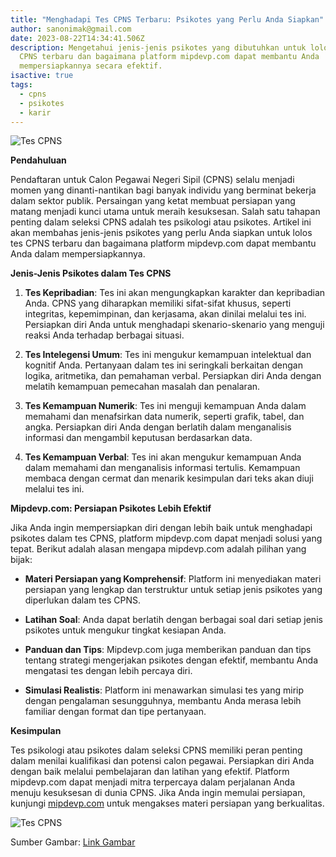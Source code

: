 ```yaml
---
title: "Menghadapi Tes CPNS Terbaru: Psikotes yang Perlu Anda Siapkan"
author: sanonimak@gmail.com
date: 2023-08-22T14:34:41.506Z
description: Mengetahui jenis-jenis psikotes yang dibutuhkan untuk lolos tes
  CPNS terbaru dan bagaimana platform mipdevp.com dapat membantu Anda
  mempersiapkannya secara efektif.
isactive: true
tags:
  - cpns
  - psikotes
  - karir
---
```



![Tes CPNS](gambar-link-atau-url)

**Pendahuluan**

Pendaftaran untuk Calon Pegawai Negeri Sipil (CPNS) selalu menjadi momen yang dinanti-nantikan bagi banyak individu yang berminat bekerja dalam sektor publik. Persaingan yang ketat membuat persiapan yang matang menjadi kunci utama untuk meraih kesuksesan. Salah satu tahapan penting dalam seleksi CPNS adalah tes psikologi atau psikotes. Artikel ini akan membahas jenis-jenis psikotes yang perlu Anda siapkan untuk lolos tes CPNS terbaru dan bagaimana platform mipdevp.com dapat membantu Anda dalam mempersiapkannya.

**Jenis-Jenis Psikotes dalam Tes CPNS**

1. **Tes Kepribadian**: Tes ini akan mengungkapkan karakter dan kepribadian Anda. CPNS yang diharapkan memiliki sifat-sifat khusus, seperti integritas, kepemimpinan, dan kerjasama, akan dinilai melalui tes ini. Persiapkan diri Anda untuk menghadapi skenario-skenario yang menguji reaksi Anda terhadap berbagai situasi.

2. **Tes Intelegensi Umum**: Tes ini mengukur kemampuan intelektual dan kognitif Anda. Pertanyaan dalam tes ini seringkali berkaitan dengan logika, aritmetika, dan pemahaman verbal. Persiapkan diri Anda dengan melatih kemampuan pemecahan masalah dan penalaran.

3. **Tes Kemampuan Numerik**: Tes ini menguji kemampuan Anda dalam memahami dan menafsirkan data numerik, seperti grafik, tabel, dan angka. Persiapkan diri Anda dengan berlatih dalam menganalisis informasi dan mengambil keputusan berdasarkan data.

4. **Tes Kemampuan Verbal**: Tes ini akan mengukur kemampuan Anda dalam memahami dan menganalisis informasi tertulis. Kemampuan membaca dengan cermat dan menarik kesimpulan dari teks akan diuji melalui tes ini.

**Mipdevp.com: Persiapan Psikotes Lebih Efektif**

Jika Anda ingin mempersiapkan diri dengan lebih baik untuk menghadapi psikotes dalam tes CPNS, platform mipdevp.com dapat menjadi solusi yang tepat. Berikut adalah alasan mengapa mipdevp.com adalah pilihan yang bijak:

- **Materi Persiapan yang Komprehensif**: Platform ini menyediakan materi persiapan yang lengkap dan terstruktur untuk setiap jenis psikotes yang diperlukan dalam tes CPNS.

- **Latihan Soal**: Anda dapat berlatih dengan berbagai soal dari setiap jenis psikotes untuk mengukur tingkat kesiapan Anda.

- **Panduan dan Tips**: Mipdevp.com juga memberikan panduan dan tips tentang strategi mengerjakan psikotes dengan efektif, membantu Anda mengatasi tes dengan lebih percaya diri.

- **Simulasi Realistis**: Platform ini menawarkan simulasi tes yang mirip dengan pengalaman sesungguhnya, membantu Anda merasa lebih familiar dengan format dan tipe pertanyaan.

**Kesimpulan**

Tes psikologi atau psikotes dalam seleksi CPNS memiliki peran penting dalam menilai kualifikasi dan potensi calon pegawai. Persiapkan diri Anda dengan baik melalui pembelajaran dan latihan yang efektif. Platform mipdevp.com dapat menjadi mitra terpercaya dalam perjalanan Anda menuju kesuksesan di dunia CPNS. Jika Anda ingin memulai persiapan, kunjungi [mipdevp.com](https://mipdevp.com) untuk mengakses materi persiapan yang berkualitas.

![Tes CPNS](gambar-link-atau-url)

Sumber Gambar: [Link Gambar](gambar-link-atau-url)